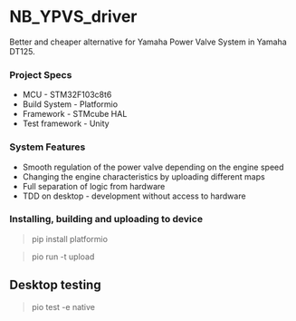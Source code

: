 # NB_YPVS_driver
Better and cheaper alternative for Yamaha Power Valve System in Yamaha DT125.


### Project Specs
* MCU - STM32F103c8t6
* Build System - Platformio
* Framework - STMcube HAL
* Test framework - Unity




### System Features
* Smooth regulation of the power valve depending on the engine speed
* Changing the engine characteristics by uploading different maps
* Full separation of logic from hardware
* TDD on desktop - development without access to hardware


### Installing, building and uploading to device 
> pip install platformio

> pio run -t upload

## Desktop testing 
> pio test -e native


